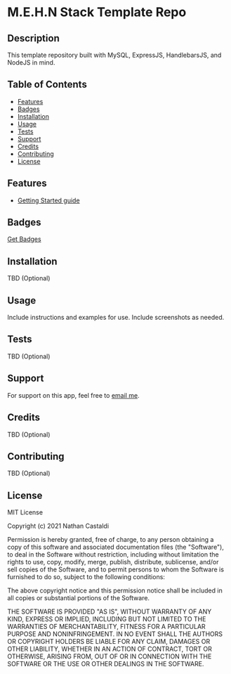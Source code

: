 # M.E.H.N Stack Template Repo

## Description

This template repository built with MySQL, ExpressJS, HandlebarsJS, and NodeJS in mind.

## Table of Contents

- [Features](#features)
- [Badges](#badges)
- [Installation](#installation)
- [Usage](#usage)
- [Tests](#tests)
- [Support](#support)
- [Credits](#credits)
- [Contributing](#contributing)
- [License](#license)

## Features

- [Getting Started guide](https://github.com/ncastaldi/template-full_stack/blob/main/public/assets/docs/Getting%20Started.md)

## Badges

[Get Badges](https://shields.io/)

## Installation

TBD (Optional)

## Usage

Include instructions and examples for use. Include screenshots as needed.

## Tests

TBD (Optional)

## Support

For support on this app, feel free to [email me](mailto://nathan@castaldi.dev).

## Credits

TBD (Optional)

## Contributing

TBD (Optional)

## License

MIT License

Copyright (c) 2021 Nathan Castaldi

Permission is hereby granted, free of charge, to any person obtaining a copy
of this software and associated documentation files (the "Software"), to deal
in the Software without restriction, including without limitation the rights
to use, copy, modify, merge, publish, distribute, sublicense, and/or sell
copies of the Software, and to permit persons to whom the Software is
furnished to do so, subject to the following conditions:

The above copyright notice and this permission notice shall be included in all
copies or substantial portions of the Software.

THE SOFTWARE IS PROVIDED "AS IS", WITHOUT WARRANTY OF ANY KIND, EXPRESS OR
IMPLIED, INCLUDING BUT NOT LIMITED TO THE WARRANTIES OF MERCHANTABILITY,
FITNESS FOR A PARTICULAR PURPOSE AND NONINFRINGEMENT. IN NO EVENT SHALL THE
AUTHORS OR COPYRIGHT HOLDERS BE LIABLE FOR ANY CLAIM, DAMAGES OR OTHER
LIABILITY, WHETHER IN AN ACTION OF CONTRACT, TORT OR OTHERWISE, ARISING FROM,
OUT OF OR IN CONNECTION WITH THE SOFTWARE OR THE USE OR OTHER DEALINGS IN THE
SOFTWARE.
